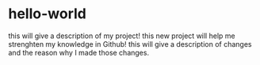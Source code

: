 # hello-world
this will give a description of my project!
this new project will help me strenghten my knowledge in Github!
this will give a description of changes and the reason why I made those changes.
